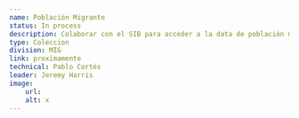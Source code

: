 ```yaml
---
name: Población Migrante
status: In process
description: Colaborar con el SIB para acceder a la data de población migrante del censo de 2022.
type: Coleccion
division: MIG
link: proximamente
technical: Pablo Cortés
leader: Jeremy Harris
image: 
    url: 
    alt: x
---
```

    